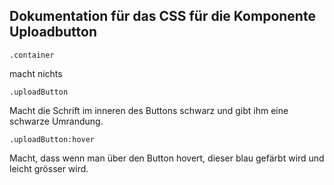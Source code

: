 ## Dokumentation für das CSS für die Komponente Uploadbutton
```
.container
```
macht nichts

```
.uploadButton
```
Macht die Schrift im inneren des Buttons schwarz und gibt ihm eine schwarze Umrandung.

```
.uploadButton:hover
```
Macht, dass wenn man über den Button hovert, dieser blau gefärbt wird und leicht grösser wird.

